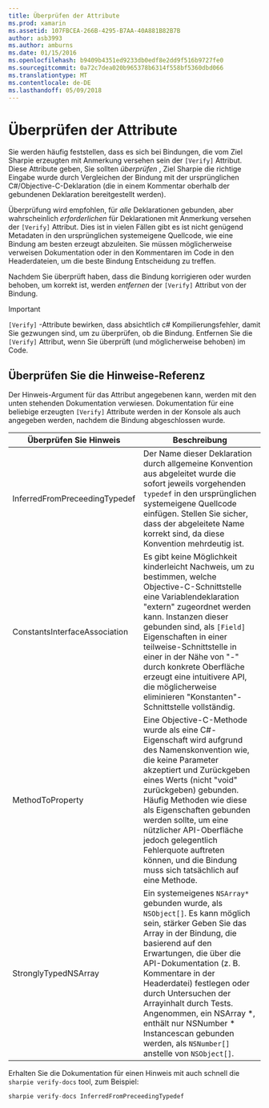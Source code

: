 ```yaml
---
title: Überprüfen der Attribute
ms.prod: xamarin
ms.assetid: 107FBCEA-266B-4295-B7AA-40A881B82B7B
author: asb3993
ms.author: amburns
ms.date: 01/15/2016
ms.openlocfilehash: b9409b4351ed9233db0edf8e2dd9f516b9727fe0
ms.sourcegitcommit: 0a72c7dea020b965378b6314f558bf5360dbd066
ms.translationtype: MT
ms.contentlocale: de-DE
ms.lasthandoff: 05/09/2018
---
```

# <a name="verify-attributes"></a>Überprüfen der Attribute


Sie werden häufig feststellen, dass es sich bei Bindungen, die vom Ziel Sharpie erzeugten mit Anmerkung versehen sein der `[Verify]` Attribut. Diese Attribute geben, Sie sollten _überprüfen_ , Ziel Sharpie die richtige Eingabe wurde durch Vergleichen der Bindung mit der ursprünglichen C#/Objective-C-Deklaration (die in einem Kommentar oberhalb der gebundenen Deklaration bereitgestellt werden).

Überprüfung wird empfohlen, für _alle_ Deklarationen gebunden, aber wahrscheinlich _erforderlichen_ für Deklarationen mit Anmerkung versehen der `[Verify]` Attribut. Dies ist in vielen Fällen gibt es ist nicht genügend Metadaten in den ursprünglichen systemeigene Quellcode, wie eine Bindung am besten erzeugt abzuleiten. Sie müssen möglicherweise verweisen Dokumentation oder in den Kommentaren im Code in den Headerdateien, um die beste Bindung Entscheidung zu treffen.

Nachdem Sie überprüft haben, dass die Bindung korrigieren oder wurden behoben, um korrekt ist, werden _entfernen_ der `[Verify]` Attribut von der Bindung.

> [!IMPORTANT]
> `[Verify]` -Attribute bewirken, dass absichtlich c# Kompilierungsfehler, damit Sie gezwungen sind, um zu überprüfen, ob die Bindung. Entfernen Sie die `[Verify]` Attribut, wenn Sie überprüft (und möglicherweise behoben) im Code.

## <a name="verify-hints-reference"></a>Überprüfen Sie die Hinweise-Referenz

Der Hinweis-Argument für das Attribut angegebenen kann, werden mit den unten stehenden Dokumentation verwiesen. Dokumentation für eine beliebige erzeugten `[Verify]` Attribute werden in der Konsole als auch angegeben werden, nachdem die Bindung abgeschlossen wurde.

|Überprüfen Sie Hinweis|Beschreibung|
|---|---|
|InferredFromPreceedingTypedef|Der Name dieser Deklaration durch allgemeine Konvention aus abgeleitet wurde die sofort jeweils vorgehenden `typedef` in den ursprünglichen systemeigene Quellcode einfügen. Stellen Sie sicher, dass der abgeleitete Name korrekt sind, da diese Konvention mehrdeutig ist.|
|ConstantsInterfaceAssociation|Es gibt keine Möglichkeit kinderleicht Nachweis, um zu bestimmen, welche Objective-C-Schnittstelle eine Variablendeklaration "extern" zugeordnet werden kann. Instanzen dieser gebunden sind, als `[Field]` Eigenschaften in einer teilweise-Schnittstelle in einer in der Nähe von "-" durch konkrete Oberfläche erzeugt eine intuitivere API, die möglicherweise eliminieren "Konstanten"-Schnittstelle vollständig.|
|MethodToProperty|Eine Objective-C-Methode wurde als eine C#-Eigenschaft wird aufgrund des Namenskonvention wie, die keine Parameter akzeptiert und Zurückgeben eines Werts (nicht "void" zurückgeben) gebunden. Häufig Methoden wie diese als Eigenschaften gebunden werden sollte, um eine nützlicher API-Oberfläche jedoch gelegentlich Fehlerquote auftreten können, und die Bindung muss sich tatsächlich auf eine Methode.|
|StronglyTypedNSArray|Ein systemeigenes `NSArray*` gebunden wurde, als `NSObject[]`. Es kann möglich sein, stärker Geben Sie das Array in der Bindung, die basierend auf den Erwartungen, die über die API-Dokumentation (z. B. Kommentare in der Headerdatei) festlegen oder durch Untersuchen der Arrayinhalt durch Tests. Angenommen, ein NSArray *, enthält nur NSNumber * Instancescan gebunden werden, als `NSNumber[]` anstelle von `NSObject[]`.|

Erhalten Sie die Dokumentation für einen Hinweis mit auch schnell die `sharpie verify-docs` tool, zum Beispiel:

```csharp
sharpie verify-docs InferredFromPreceedingTypedef
```

